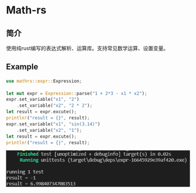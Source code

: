 # Math-rs
## 简介
使用纯rust编写的表达式解析、运算库。支持常见数学运算、设置变量。
## Example
```rust
use mathrs::expr::Expression;

let mut expr = Expression::parse("1 + 2*3 - x1 * x2");
expr.set_variable("x1", "2")
    .set_variable("x2", "2 * 2");
let result = expr.excute();
println!("result = {}", result);
expr.set_variable("x1", "sin(3.14)")
    .set_variable("x2", "1");
let result = expr.excute();
println!("result = {}", result);
```

![](imgs/example.png)


